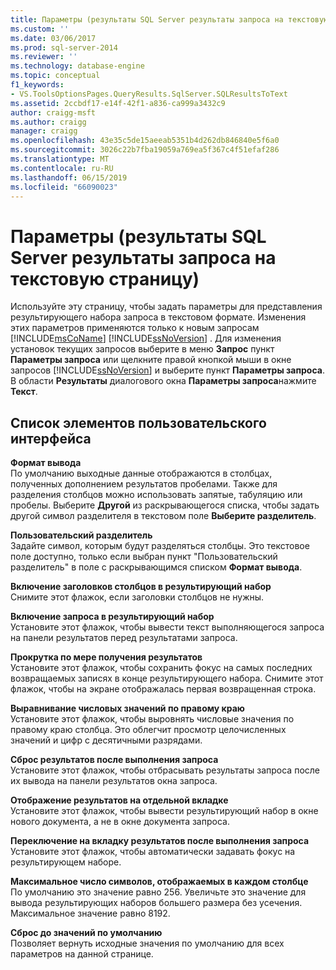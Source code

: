 ```yaml
---
title: Параметры (результаты SQL Server результаты запроса на текстовую страницу) | Документация Майкрософт
ms.custom: ''
ms.date: 03/06/2017
ms.prod: sql-server-2014
ms.reviewer: ''
ms.technology: database-engine
ms.topic: conceptual
f1_keywords:
- VS.ToolsOptionsPages.QueryResults.SqlServer.SQLResultsToText
ms.assetid: 2ccbdf17-e14f-42f1-a836-ca999a3432c9
author: craigg-msft
ms.author: craigg
manager: craigg
ms.openlocfilehash: 43e35c5de15aeeab5351b4d262db846840e5f6a0
ms.sourcegitcommit: 3026c22b7fba19059a769ea5f367c4f51efaf286
ms.translationtype: MT
ms.contentlocale: ru-RU
ms.lasthandoff: 06/15/2019
ms.locfileid: "66090023"
---
```

# <a name="options-query-results-sql-server-results-to-text-page"></a>Параметры (результаты SQL Server результаты запроса на текстовую страницу)
  Используйте эту страницу, чтобы задать параметры для представления результирующего набора запроса в текстовом формате. Изменения этих параметров применяются только к новым запросам [!INCLUDE[msCoName](../includes/msconame-md.md)] [!INCLUDE[ssNoVersion](../includes/ssnoversion-md.md)] . Для изменения установок текущих запросов выберите в меню **Запрос** пункт **Параметры запроса** или щелкните правой кнопкой мыши в окне запросов [!INCLUDE[ssNoVersion](../includes/ssnoversion-md.md)] и выберите пункт **Параметры запроса**. В области **Результаты** диалогового окна **Параметры запроса**нажмите **Текст**.  
  
## <a name="uielement-list"></a>Список элементов пользовательского интерфейса  
 **Формат вывода**  
 По умолчанию выходные данные отображаются в столбцах, полученных дополнением результатов пробелами. Также для разделения столбцов можно использовать запятые, табуляцию или пробелы. Выберите **Другой** из раскрывающегося списка, чтобы задать другой символ разделителя в текстовом поле **Выберите разделитель**.  
  
 **Пользовательский разделитель**  
 Задайте символ, которым будут разделяться столбцы. Это текстовое поле доступно, только если выбран пункт "Пользовательский разделитель" в поле с раскрывающимся списком **Формат вывода**.  
  
 **Включение заголовков столбцов в результирующий набор**  
 Снимите этот флажок, если заголовки столбцов не нужны.  
  
 **Включение запроса в результирующий набор**  
 Установите этот флажок, чтобы вывести текст выполняющегося запроса на панели результатов перед результатами запроса.  
  
 **Прокрутка по мере получения результатов**  
 Установите этот флажок, чтобы сохранить фокус на самых последних возвращаемых записях в конце результирующего набора. Снимите этот флажок, чтобы на экране отображалась первая возвращенная строка.  
  
 **Выравнивание числовых значений по правому краю**  
 Установите этот флажок, чтобы выровнять числовые значения по правому краю столбца. Это облегчит просмотр целочисленных значений и цифр с десятичными разрядами.  
  
 **Сброс результатов после выполнения запроса**  
 Установите этот флажок, чтобы отбрасывать результаты запроса после их вывода на панели результатов окна запроса.  
  
 **Отображение результатов на отдельной вкладке**  
 Установите этот флажок, чтобы вывести результирующий набор в окне нового документа, а не в окне документа запроса.  
  
 **Переключение на вкладку результатов после выполнения запроса**  
 Установите этот флажок, чтобы автоматически задавать фокус на результирующем наборе.  
  
 **Максимальное число символов, отображаемых в каждом столбце**  
 По умолчанию это значение равно 256. Увеличьте это значение для вывода результирующих наборов большего размера без усечения. Максимальное значение равно 8192.  
  
 **Сброс до значений по умолчанию**  
 Позволяет вернуть исходные значения по умолчанию для всех параметров на данной странице.  
  
  
